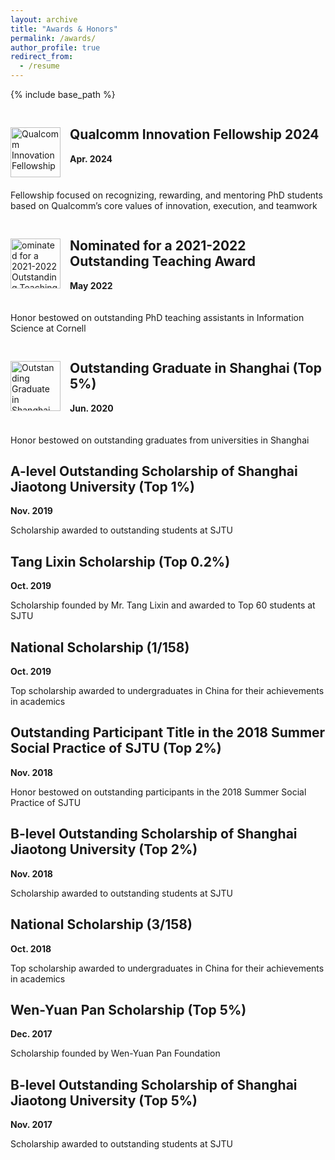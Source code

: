 ```yaml
---
layout: archive
title: "Awards & Honors"
permalink: /awards/
author_profile: true
redirect_from:
  - /resume
---
```


{% include base_path %}
<div style="display: flex; align-items: flex-start; margin-bottom: 20px;">
    <img src="https://keli97.github.io/files/awards/qualcomm.png" alt="Qualcomm Innovation Fellowship" style="width: 80px; height: auto; margin-right: 15px; margin-top: 30px;">
    <div>
        <h2>Qualcomm Innovation Fellowship 2024</h2>
        <p><strong>Apr. 2024</strong></p>
    </div>
</div>

Fellowship focused on recognizing, rewarding, and mentoring PhD students based on Qualcomm’s core values of innovation, execution, and teamwork

<div style="display: flex; align-items: flex-start; margin-bottom: 20px;">
    <img src="https://keli97.github.io/files/awards/cornell.png" alt="ominated for a 2021-2022 Outstanding Teaching Award" style="width: 80px; height: auto; margin-right: 15px; margin-top: 30px;">
    <div>
        <h2>Nominated for a 2021-2022 Outstanding Teaching Award</h2>
        <p><strong>May 2022</strong></p>
    </div>
</div>

Honor bestowed on outstanding PhD teaching assistants in Information Science at Cornell

<div style="display: flex; align-items: flex-start; margin-bottom: 20px;">
    <img src="https://keli97.github.io/files/awards/sjtu.png" alt="Outstanding Graduate in Shanghai (Top 5%)" style="width: 80px; height: auto; margin-right: 15px; margin-top: 30px;">
    <div>
        <h2>Outstanding Graduate in Shanghai (Top 5%)</h2>
        <p><strong>Jun. 2020</strong></p>
    </div>
</div>

Honor bestowed on outstanding graduates from universities in Shanghai

A-level Outstanding Scholarship of Shanghai Jiaotong University (Top 1%)
----------
**Nov. 2019**

Scholarship awarded to outstanding students at SJTU

Tang Lixin Scholarship (Top 0.2%)
----------
**Oct. 2019**

Scholarship founded by Mr. Tang Lixin and awarded to Top 60 students at SJTU

National Scholarship (1/158)
----------
**Oct. 2019**

Top scholarship awarded to undergraduates in China for their achievements in academics

Outstanding Participant Title in the 2018 Summer Social Practice of SJTU (Top 2%)
----------
**Nov. 2018**

Honor bestowed on outstanding participants in the 2018 Summer Social Practice of SJTU

B-level Outstanding Scholarship of Shanghai Jiaotong University (Top 2%)
----------
**Nov. 2018**

Scholarship awarded to outstanding students at SJTU

National Scholarship (3/158)
----------
**Oct. 2018**

Top scholarship awarded to undergraduates in China for their achievements in academics

Wen-Yuan Pan Scholarship (Top 5%)
----------
**Dec. 2017**

Scholarship founded by Wen-Yuan Pan Foundation

B-level Outstanding Scholarship of Shanghai Jiaotong University (Top 5%)
----------
**Nov. 2017**

Scholarship awarded to outstanding students at SJTU
